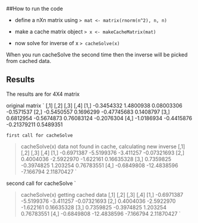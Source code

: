 ##How to run the code

* define a nXn matrix using 
`> mat <- matrix(rnorm(n^2), n, n)`

* make a cache matrix object
`> x <- makeCacheMatrix(mat)`

* now solve for inverse of x
`> cacheSolve(x)`

When you run cacheSolve the second time then the inverse will be picked from cached data.

## Results
The results are for 4X4 matrix

original matrix
`
      [,1]       [,2]        [,3]       [,4]
[1,] -0.3454332  1.4800938  0.08003306 -0.1571537
[2,] -0.5450557  0.1696299 -0.47745683  0.1408797
[3,]  0.6812954 -0.5674873  0.76083124 -0.2076304
[4,] -1.0186934 -0.4415876 -0.21379211  0.5489351

`
first call for cacheSolve
`
> cacheSolve(x)
data not found in cache, calculating new inverse
      [,1]        [,2]      [,3]        [,4]
[1,] -0.6971387  -5.5199376 -3.411257 -0.07321693
[2,]  0.4004036  -2.5922970 -1.622161  0.16635328
[3,]  0.7359825  -0.3974825  1.203254  0.76783551
[4,] -0.6849808 -12.4838596 -7.166794  2.11870427
`

second call for cacheSolve
`
> cacheSolve(x)
getting cached data
	  [,1]        [,2]      [,3]        [,4]
[1,] -0.6971387  -5.5199376 -3.411257 -0.07321693
[2,]  0.4004036  -2.5922970 -1.622161  0.16635328
[3,]  0.7359825  -0.3974825  1.203254  0.76783551
[4,] -0.6849808 -12.4838596 -7.166794  2.11870427
`

